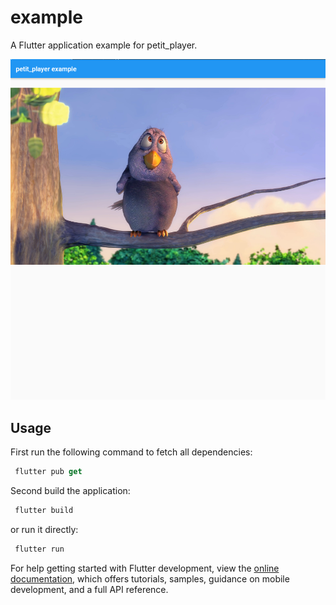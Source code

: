 # example

A Flutter application example for petit_player.

![Alt text](/example/assets/snapshot.png?raw=true "snapshot")

## Usage

First run the following command to fetch all dependencies:
```dart
 flutter pub get
 ```

Second build the application:
```dart
 flutter build
 ```

or run it directly:
```dart
 flutter run
 ```

For help getting started with Flutter development, view the
[online documentation](https://docs.flutter.dev/), which offers tutorials,
samples, guidance on mobile development, and a full API reference.
